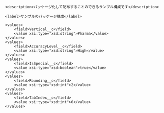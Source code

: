 <?xml version="1.0" encoding="UTF-8"?>
<CustomMetadata xmlns="http://soap.sforce.com/2006/04/metadata" xmlns:xsi="http://www.w3.org/2001/XMLSchema-instance" xmlns:xsd="http://www.w3.org/2001/XMLSchema">

    <description>パッケージ化して配布することのできるサンプル構成です</description>

    <label>サンプルのパッケージ構成</label>

    <values>
        <field>Vertical__c</field>
        <value xsi:type="xsd:string">Pharma</value>
    </values>
    <values>
        <field>AccuracyLevel__c</field>
        <value xsi:type="xsd:string">High</value>
    </values>
    <values>
        <field>IsSpecial__c</field>
        <value xsi:type="xsd:boolean">true</value>
    </values>
    <values>
        <field>Rounding__c</field>
        <value xsi:type="xsd:int">2</value>
    </values>
    <values>
        <field>TabIndex__c</field>
        <value xsi:type="xsd:int">0</value>
    </values>

</CustomMetadata>

